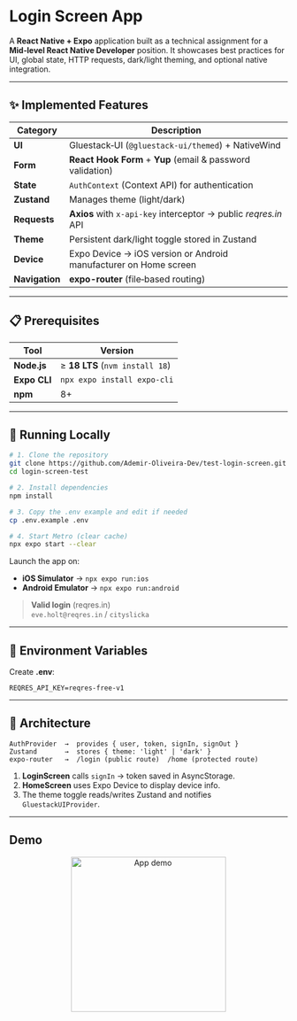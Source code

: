 # Login Screen App

A **React Native + Expo** application built as a technical assignment for a **Mid‑level React Native Developer** position. It showcases best practices for UI, global state, HTTP requests, dark/light theming, and optional native integration.

---

## ✨ Implemented Features

| Category       | Description                                                      |
| -------------- | ---------------------------------------------------------------- |
| **UI**         | Gluestack‑UI (`@gluestack-ui/themed`) + NativeWind               |
| **Form**       | **React Hook Form** + **Yup** (email & password validation)      |
| **State**      | `AuthContext` (Context API) for authentication                   |
| **Zustand**    | Manages theme (light/dark)                                       |
| **Requests**   | **Axios** with `x-api-key` interceptor → public *reqres.in* API  |
| **Theme**      | Persistent dark/light toggle stored in Zustand                   |
| **Device**     | Expo Device → iOS version or Android manufacturer on Home screen |
| **Navigation** | **expo-router** (file‑based routing)                             |

---

## 📋 Prerequisites

| Tool         | Version                         |
| ------------ | ------------------------------- |
| **Node.js**  | ≥ **18 LTS** (`nvm install 18`) |
| **Expo CLI** | `npx expo install expo-cli`     |
| **npm**      | 8+                              |

---

## 🚀 Running Locally

```bash
# 1. Clone the repository
git clone https://github.com/Ademir-Oliveira-Dev/test-login-screen.git
cd login-screen-test

# 2. Install dependencies
npm install

# 3. Copy the .env example and edit if needed
cp .env.example .env

# 4. Start Metro (clear cache)
npx expo start --clear
```

Launch the app on:

- **iOS Simulator** → `npx expo run:ios`
- **Android Emulator** → `npx expo run:android`

> **Valid login** (reqres.in)\
> `eve.holt@reqres.in` / `cityslicka`

---

## 🔐 Environment Variables

Create **.env**:

```env
REQRES_API_KEY=reqres-free-v1
```

---

## 🧩 Architecture

```text
AuthProvider  →  provides { user, token, signIn, signOut }
Zustand       →  stores { theme: 'light' | 'dark' }
expo-router   →  /login (public route)  /home (protected route)
```

1. **LoginScreen** calls `signIn` → token saved in AsyncStorage.
2. **HomeScreen** uses Expo Device to display device info.
3. The theme toggle reads/writes Zustand and notifies `GluestackUIProvider`.

---

## Demo
<p align="center">
  <img src="assets/images/login-record.gif" alt="App demo" width="280" />
</p>
